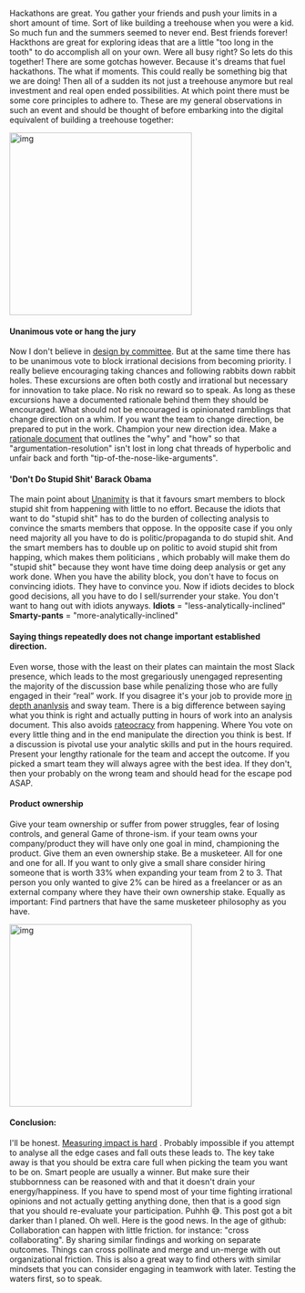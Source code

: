 Hackathons are great. You gather your friends and push your limits in a short amount of time. Sort of like building a treehouse when you were a kid. So much fun and the summers seemed to never end. Best friends forever! Hackthons are great for exploring ideas that are a little "too long in the tooth" to do accomplish all on your own. Were all busy right? So lets do this together! There are some gotchas however. Because it's dreams that fuel hackathons. The what if moments. This could really be something big that we are doing! Then all of a sudden its not just a treehouse anymore but real investment and real open ended possibilities. At which point there must be some core principles to adhere to. These are my general observations in such an event and should be thought of before embarking into the digital equivalent of building a treehouse together:

<img width="320" alt="img" src="http://kidsactivitiesblog.com/wp-content/uploads/2014/12/extreme-tree-house-Kids-Activities-Blog.jpg">

#### Unanimous vote or hang the jury
Now I don't believe in [design by committee](https://www.smashingmagazine.com/2010/06/why-design-by-commitee-should-die/). But at the same time there has to be unanimous vote to block irrational decisions from becoming priority. I really believe encouraging taking chances and following rabbits down rabbit holes. These excursions are often both costly and irrational but necessary for innovation to take place. No risk no reward so to speak. As long as these excursions have a documented rationale behind them they should be encouraged. What should not be encouraged is opinionated ramblings that change direction on a whim. If you want the team to change direction, be prepared to put in the work. Champion your new direction idea. Make a [rationale document](https://en.wikipedia.org/wiki/Rationale)  that outlines the "why" and "how" so that "argumentation-resolution" isn't lost in long chat threads of hyperbolic and unfair back and forth "tip-of-the-nose-like-arguments". 

#### 'Don't Do Stupid Shit' Barack Obama
The main point about [Unanimity](https://en.wikipedia.org/wiki/Unanimity) is that it favours smart members to block stupid shit from happening with little to no effort. Because the idiots that want to do "stupid shit" has to do the burden of collecting analysis to convince the smarts members that oppose. In the opposite case if you only need majority all you have to do is politic/propaganda to do stupid shit. And the smart members has to double up on politic to avoid stupid shit from happing, which makes them politicians , which probably will make them do "stupid shit" because they wont have time doing deep analysis or get any work done. When you have the ability block, you don't have to focus on convincing idiots. They have to convince you. Now if idiots decides to block good decisions, all you have to do I sell/surrender your stake. You don't want to hang out with idiots anyways. **Idiots** = "less-analytically-inclined" **Smarty-pants** = "more-analytically-inclined" 

#### Saying things repeatedly does not change important established direction.
Even worse, those with the least on their plates can maintain the most Slack presence, which leads to the most gregariously unengaged representing the majority of the discussion base while penalizing those who are fully engaged in their “real” work. If you disagree it's your job to provide more  [in depth ananlysis](https://en.wikipedia.org/wiki/White_paper)  and sway team. There is a big difference between saying what you think is right and actually putting in hours of work into an analysis document. This also avoids [rateocracy](https://www.brunswickgroup.com/publications/brunswick-review/issue-9/rateocracy/)  from happening. Where You vote on every little thing and in the end manipulate the direction you think is best. If a discussion is pivotal use your analytic skills and put in the hours required. Present your lengthy rationale for the team and accept the outcome. If you picked a smart team they will always agree with the best idea. If they don't, then your probably on the wrong team and should head for the escape pod ASAP.

#### Product ownership
Give your team ownership or suffer from power struggles, fear of losing controls, and general Game of throne-ism. if your team owns your company/product they will have only one goal in mind, championing the product. Give them an even ownership stake. Be a musketeer. All for one and one for all. If you want to only give a small share consider hiring someone that is worth 33% when expanding your team from 2 to 3. That person you only wanted to give 2% can be hired as a freelancer or as an external company where they have their own ownership stake. Equally as important: Find partners that have the same musketeer philosophy as you have. 

<img width="320" alt="img" src="http://pm1.narvii.com/6085/f90aab63149aa8ff48bc675c4a097547ea5605c4_hq.jpg">

#### Conclusion:
I'll be honest. [Measuring impact is hard](https://www.producthunt.com/posts/mastly-equity-as-a-service) . Probably impossible if you attempt to analyse all the edge cases and fall outs these leads to. The key take away is that you should be extra care full when picking the team you want to be on. Smart people are usually a winner. But make sure their stubbornness can be reasoned with and that it doesn't drain your energy/happiness. If you have to spend most of your time fighting irrational opinions and not actually getting anything done, then that is a good sign that you should re-evaluate your participation. Puhhh 😅. This post got a bit darker than I planed. Oh well. Here is the good news. In the age of github: Collaboration can happen with little friction. for instance: "cross collaborating". By sharing similar findings and working on separate outcomes. Things can cross pollinate and merge and un-merge with out organizational friction. This is also a great way to find others with similar mindsets that you can consider engaging in teamwork with later. Testing the waters first, so to speak. 


